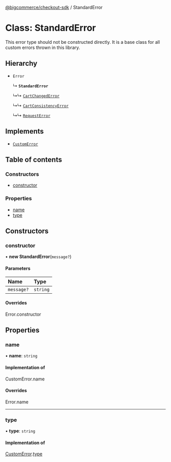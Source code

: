 [@bigcommerce/checkout-sdk](../README.md) / StandardError

# Class: StandardError

This error type should not be constructed directly. It is a base class for
all custom errors thrown in this library.

## Hierarchy

- `Error`

  ↳ **`StandardError`**

  ↳↳ [`CartChangedError`](CartChangedError.md)

  ↳↳ [`CartConsistencyError`](CartConsistencyError.md)

  ↳↳ [`RequestError`](RequestError.md)

## Implements

- [`CustomError`](../interfaces/CustomError.md)

## Table of contents

### Constructors

- [constructor](StandardError.md#constructor)

### Properties

- [name](StandardError.md#name)
- [type](StandardError.md#type)

## Constructors

### constructor

• **new StandardError**(`message?`)

#### Parameters

| Name | Type |
| :------ | :------ |
| `message?` | `string` |

#### Overrides

Error.constructor

## Properties

### name

• **name**: `string`

#### Implementation of

CustomError.name

#### Overrides

Error.name

___

### type

• **type**: `string`

#### Implementation of

[CustomError](../interfaces/CustomError.md).[type](../interfaces/CustomError.md#type)
